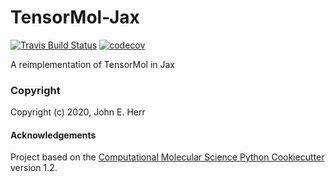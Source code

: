 TensorMol-Jax
==============================
[//]: # (Badges)
[![Travis Build Status](https://travis-ci.com/jeherr/tensormol-jax.svg?branch=master)](https://travis-ci.com/jeherr/tensormol-jax)
[![codecov](https://codecov.io/gh/jeherr/tensormol-jax/branch/master/graph/badge.svg)](https://codecov.io/gh/jeherr/tensormol-jax/branch/master)

A reimplementation of TensorMol in Jax

### Copyright

Copyright (c) 2020, John E. Herr


#### Acknowledgements
 
Project based on the 
[Computational Molecular Science Python Cookiecutter](https://github.com/molssi/cookiecutter-cms) version 1.2.
